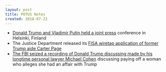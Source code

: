 ```yaml
---
layout: post
title: POTUS Notes
created: 2018-07-22
---
```



- [Donald Trump and Vladimir Putin held a joint press](https://www.npr.org/2018/07/16/629462401/transcript-president-trump-and-russian-president-putins-joint-press-conference) conference in Helsinki, Finland
- The Justice Department released its [FISA wiretap application of former Trump aide Carter Page](https://assets.documentcloud.org/documents/4614708/Carter-Page-FISA-Application.pdf)
- [The FBI seized a recording of Donald Trump discussing made by his longtime personal lawyer Michael Cohen](https://www.nytimes.com/2018/07/20/us/politics/michael-cohen-trump-tape.html) discussing paying off a woman who alleges she had an affair with Trump
